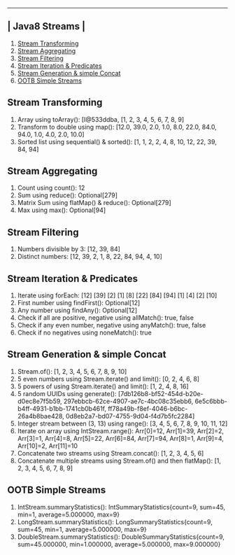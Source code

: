  --------------- 
| Java8 Streams |
 --------------- 
1. [Stream Transforming](Exercise1StreamTransforming.java)
2. [Stream Aggregating](Exercise2StreamAggregating.java)
3. [Stream Filtering](Exercise3StreamFiltering.java)
4. [Stream Iteration & Predicates](Exercise4StreamIterationAndPredicates.java)
5. [Stream Generation & simple Concat](Exercise5StreamGenerationAndConcat.java)
6. [OOTB Simple Streams](Exercise6OOTBStreams.java)

Stream Transforming
-------------------
1. Array using toArray(): [I@533ddba, [1, 2, 3, 4, 5, 6, 7, 8, 9]
2. Transform to double using map(): [12.0, 39.0, 2.0, 1.0, 8.0, 22.0, 84.0, 94.0, 1.0, 4.0, 2.0, 10.0]
3. Sorted list using sequential() & sorted(): [1, 1, 2, 2, 4, 8, 10, 12, 22, 39, 84, 94]

Stream Aggregating
------------------
1. Count using count(): 12
2. Sum using reduce(): Optional[279]
3. Matrix Sum using flatMap() & reduce(): Optional[279]
4. Max using max(): Optional[94]

Stream Filtering
----------------
1. Numbers divisible by 3: [12, 39, 84]
2. Distinct numbers: [12, 39, 2, 1, 8, 22, 84, 94, 4, 10]

Stream Iteration & Predicates
-----------------------------
1. Iterate using forEach: [12] [39] [2] [1] [8] [22] [84] [94] [1] [4] [2] [10] 
2. First number using findFirst(): Optional[12]
3. Any number using findAny(): Optional[12]
4. Check if all are positive, negative using allMatch(): true, false
5. Check if any even number, negative using anyMatch(): true, false
6. Check if no negatives using noneMatch(): true

Stream Generation & simple Concat
---------------------------------
1. Stream.of(): [1, 2, 3, 4, 5, 6, 7, 8, 9, 10]
2. 5 even numbers using Stream.iterate() and limit(): [0, 2, 4, 6, 8]
3. 5 powers of using Stream.iterate() and limit(): [1, 2, 4, 8, 16]
4. 5 random UUIDs using generate(): [7db126b8-bf52-454d-b20e-d0ec8e7f5b59, 297ebbcb-62ce-4907-ae7c-4bc08c35ebb6, 6e5c6bbb-b4ff-4931-b1bb-1741cb0b461f, ff78a49b-f8ef-4046-b6bc-26a4b8bae428, 0d8eb2a7-bd07-4755-9d04-f4d7b5fc2284]
5. Integer stream between (3, 13) using range(): [3, 4, 5, 6, 7, 8, 9, 10, 11, 12]
6. Iterate on array using IntStream.range(): Arr[0]=12, Arr[1]=39, Arr[2]=2, Arr[3]=1, Arr[4]=8, Arr[5]=22, Arr[6]=84, Arr[7]=94, Arr[8]=1, Arr[9]=4, Arr[10]=2, Arr[11]=10
7. Concatenate two streams using Stream.concat(): [1, 2, 3, 4, 5, 6]
8. Concatenate multiple streams using Stream.of() and then flatMap(): [1, 2, 3, 4, 5, 6, 7, 8, 9]

OOTB Simple Streams
-------------------
1. IntStream.summaryStatistics(): IntSummaryStatistics{count=9, sum=45, min=1, average=5.000000, max=9}
2. LongStream.summaryStatistics(): LongSummaryStatistics{count=9, sum=45, min=1, average=5.000000, max=9}
3. DoubleStream.summaryStatistics(): DoubleSummaryStatistics{count=9, sum=45.000000, min=1.000000, average=5.000000, max=9.000000}

